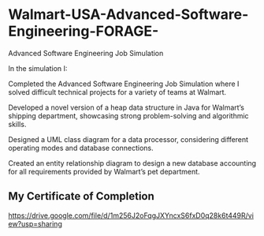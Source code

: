 # Walmart-USA-Advanced-Software-Engineering-FORAGE-
Advanced Software Engineering Job Simulation

In the simulation I:

Completed the Advanced Software Engineering Job Simulation where I solved difficult
technical projects for a variety of teams at Walmart.

Developed a novel version of a heap data structure in Java for Walmart’s shipping
department, showcasing strong problem-solving and algorithmic skills.

Designed a UML class diagram for a data processor, considering different operating modes
and database connections.

Created an entity relationship diagram to design a new database accounting for all
requirements provided by Walmart’s pet department.

## My Certificate of Completion

https://drive.google.com/file/d/1m256J2oFqgJXYncxS6fxD0q28k6t449R/view?usp=sharing
